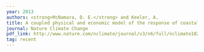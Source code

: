 ```yaml
---
year: 2013
authors: <strong>McNamara, D. E.</strong> and Keeler, A.
title: A coupled physical and economic model of the response of coastal real estate to climate risk.
journal: Nature Climate Change
pdf_link: http://www.nature.com/nclimate/journal/v3/n6/full/nclimate1826.html
tag: recent
---
```

